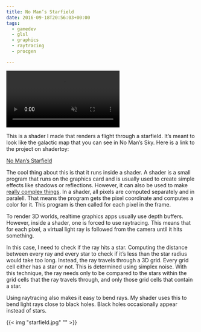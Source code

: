 ```yaml
---
title: No Man’s Starfield
date: 2016-09-18T20:56:03+00:00
tags:
  - gamedev
  - glsl
  - graphics
  - raytracing
  - procgen

---
```

<video autoplay loop muted><source src="/article/no-mans-starfield/starfield.webm" type="video/webm" /></video>

This is a shader I made that renders a flight through a starfield. It’s meant to look like the galactic map that you can see in No Man’s Sky. Here is a link to the project on shadertoy:

[No Man’s Starfield][1]

<!--more-->

The cool thing about this is that it runs inside a shader. A shader is a small program that runs on the graphics card and is usually used to create simple effects like shadows or reflections. However, it can also be used to make [really complex things][2]. In a shader, all pixels are computed separately and in paralell. That means the program gets the pixel coordinate and computes a color for it. This program is then called for each pixel in the frame.

To render 3D worlds, realtime graphics apps usually use depth buffers. However, inside a shader, one is forced to use raytracing. This means that for each pixel, a virtual light ray is followed from the camera until it hits something.

In this case, I need to check if the ray hits a star. Computing the distance between every ray and every star to check if it’s less than the star radius would take too long. Instead, the ray travels through a 3D grid. Every grid cell either has a star or not. This is determined using simplex noise. With this technique, the ray needs only to be compared to the stars within the grid cells that the ray travels through, and only those grid cells that contain a star.

Using raytracing also makes it easy to bend rays. My shader uses this to bend light rays close to black holes. Black holes occasionally appear instead of stars.

{{< img "starfield.jpg" "" >}}

 [1]: https://www.shadertoy.com/view/MtcGDf
 [2]: https://www.shadertoy.com/results?query=&sort=love&filter=
